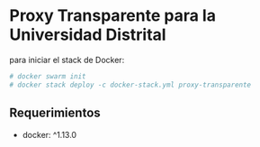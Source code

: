 # Proxy Transparente para la Universidad Distrital

para iniciar el stack de Docker:

```bash
# docker swarm init
# docker stack deploy -c docker-stack.yml proxy-transparente
```

## Requerimientos
- docker: ^1.13.0
